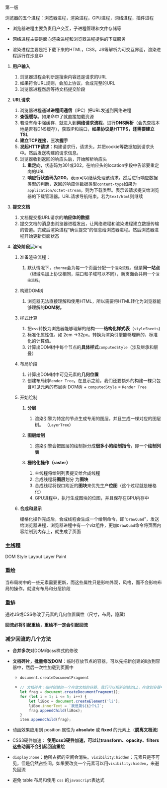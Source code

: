 第一版

浏览器的五个进程：浏览器进程，渲染进程，GPU进程，网络进程，插件进程

* 浏览器进程主要负责用户交互，子进程管理和文件存储等

* 网络进程主要是面向渲染进程和浏览器进程提供的下载服务

* 渲染进程主要是把下载下来的HTML，CSS，JS等解析为可交互界面，渲染进程运行在沙盒中



1. **用户输入**

   1. 浏览器进程会判断是搜索内容还是请求的URL
   2. 如果符合URL规则，会加上协议，合成完整的URL
   3. 浏览器进程然后等待文档提交阶段

2. **URL请求**

   1. 浏览器进程通**过进程间通信**（IPC）把URL发送到网络进程
   2. **查强缓存**。如果命中了就直接加载资源
   3. 若没有命中强缓存，就进入到**网络请求流程**。进行**DNS解析**（会先查找本地是否有DNS缓存），获取IP和端口，**如果协议是HTTPS，还需要建立TSL**
   4. **建立TCP连接**，**三次握手**
   5. **发起HTTP请求**：构建请求行，请求头，并把cookie等数据加到请求头中。然后发送构建的请求信息。
   6. 浏览器收到返回的响应头后，开始解析响应头
      1. **重定向**，状态码为301或302。在响应头的location字段中告诉要重定向的URL
      2. **响应行状态码为200**。表示可以继续处理该请求。然后进行响应数据类型的判断，返回的响应体数据类型`content-type`如果为`application/octet-stream`。则为下载类型。表示该请求提交给浏览器的下载管理器。URL请求导航结束。若为`text/html`则继续

   

3. **提交文档**

   1. 文档提交指URL请求的**响应体的数据**
   2. 提交文档的消息由浏览器进程发出，让网络进程和渲染进程建立数据传输的管道。完成后渲染进程“确认提交”的信息给浏览器进程。然后浏览器进程开始更新页面状态

4. **渲染阶段**![img](https://img-blog.csdn.net/20180330135750219)

   1. 准备渲染流程：

      1. 默认情况下，`chorme`会为每一个页面分配一个`渲染流程`。但是**同一站点**（根域名加上协议相同，端口和子域可以不同），新页面会共用一个`渲染流程`。

   2. 构建DOM树

      1. 浏览器无法直接理解和使用HTML，所以需要将HTML转化为浏览器能够理解的**DOM树。**

   3. 样式计算
      1. 把`css`转换为浏览器能够理解的结构——**结构化样式表**（`styleSheets`)
      2. 标准化属性值。如 2em ->32px。转换为渲染引擎能够理解的，标准化的计算值。
      3. 计算出DOM树中每个节点的**具体样式**`computedStyle`（涉及继承和层叠）

   4. 布局阶段
      1. 计算出DOM树中可见元素的**几何位置**
      2. 创建布局树`Render Tree`。在显示之前，我们还要额外的构建一棵只包含可见元素的布局树 DOM树 + `computedStyle` = `Render Tree`

   5. 开始绘制
      1. **分层**

         1. 渲染引擎为特定的节点生成专用的图层，并且生成一棵对应的图层树。  （`LayerTree`）

      2. **图层绘制**

         1. 渲染引擎会把图层的绘制拆分成**很多小的绘制指令**，即一个**绘制列表**

      3. **栅格化操作（raster）**

         1. 主线程将绘制列表提交给合成线程
         2. 合成线程将**图层**划分 为**图块**
         3. 合成线程将视口附近的**图块**来优先生产**位图**（这个过程就是栅格化）
         4. GPU进程中，执行生成图块的位图，并且保存在GPU内存中

         

   6. **合成和显示**

      栅格化操作完成后，合成线程会生成一个绘制命令，即“`DrawQuad`”，发送给浏览器进程，浏览器进程中有一个viz组件，更加`DrawQuad`命令将页面内容绘制到内存上，就生成了页面





### 主线程

   DOM Style Layout Layer Paint

   

### 重绘

   当布局树中的一些元素需要更新，而这些属性只是影响外观，风格，而不会影响布局的操作。就没有布局和分层阶段

### 重排

通过JS或CSS修改了元素的几何位置属性（尺寸，布局，隐藏）

**回流必将引起重绘，重绘不一定会引起回流**





### 减少回流的几个方法

* **合并多次**对DOM和css样式的修改

* **文档碎片，批量修改DOM**：临时存放节点的容器，可以先把新创建的li放到容器中，然后一次性加载到页面中

  * `document.createDocumentFragment`

  * ```js
    // 文档碎片：临时创建的一个存放文档的容器，我们可以把新创建的LI，存放到容器中，当所有的LI都存储完，我们统一把容器中的内容增加到页面中（只触发一次回流）
    let frag = document.createDocumentFragment();
    for (let i = 1; i <= 5; i++) {
        let liBox = document.createElement('li');
        liBox.innerText = `我是第${i}个LI`;
        frag.appendChild(liBox);
    }
    item.appendChild(frag); 
    
    ```

* 动画效果应用到 position 属性为 **absolute** 或 **fixed** 的元素上（**脱离文档流**）

* CSS3硬件加速： **使用css3硬件加速，可以让transform、opacity、filters这些动画不会引起回流重绘** 

* `display:none`：他所占据的空间会消失。`visibility:hidden`：元素只是不可见，但是仍然占空间。如果要改变一个元素可以用`visibility:hidden`，来避免回流

* 避免 table 布局和使用 `css` 的`javascript`表达式



​	



